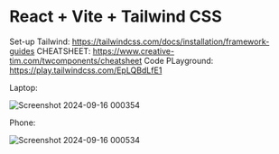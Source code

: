 # React + Vite + Tailwind CSS

Set-up Tailwind: https://tailwindcss.com/docs/installation/framework-guides
CHEATSHEET: https://www.creative-tim.com/twcomponents/cheatsheet
Code PLayground: https://play.tailwindcss.com/EpLQBdLfE1

Laptop:

![Screenshot 2024-09-16 000354](https://github.com/user-attachments/assets/9ffd94a2-592f-48ec-bca6-b443bd70682c)

Phone:

![Screenshot 2024-09-16 000534](https://github.com/user-attachments/assets/613c9432-5cac-4016-a4fa-fe6195e6d736)
